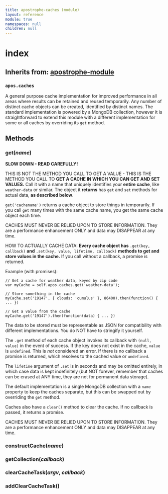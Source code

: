 ```yaml
---
title: apostrophe-caches (module)
layout: reference
module: true
namespaces: null
children: null
---
```


# index

## Inherits from: [apostrophe-module](https://github.com/apostrophecms/apostrophe-documentation/tree/e71017392b54a258d8d72811456c862139150a96/modules/apostrophe-module/index.html)

### `apos.caches`

A general purpose cache implementation for improved performance in all areas where results can be retained and reused temporarily. Any number of distinct cache objects can be created, identified by distinct names. The standard implementation is powered by a MongoDB collection, however it is straightforward to extend this module with a different implementation for some or all caches by overriding its `get` method.

## Methods

### get\(_name_\)

**SLOW DOWN - READ CAREFULLY!**

THIS IS NOT THE METHOD YOU CALL TO GET A VALUE - THIS IS THE METHOD YOU CALL TO **GET A CACHE IN WHICH YOU CAN GET AND SET VALUES.** Call it with a name that uniquely identifies your **entire cache**, like `weather-data` or similar. The object it **returns** has `get` and `set` methods for actual data, **as described below**.

`get('cachename')` returns a cache object to store things in temporarily. If you call `get` many times with the same cache name, you get the same cache object each time.

CACHES MUST NEVER BE RELIED UPON TO STORE INFORMATION. They are a performance enhancement ONLY and data may DISAPPEAR at any time.

HOW TO ACTUALLY CACHE DATA: **Every cache object has** `.get(key, callback)` **and** `.set(key, value, lifetime, callback)` **methods to get and store values in the cache.** If you call without a callback, a promise is returned.

Example \(with promises\):

```text
// Get a cache for weather data, keyed by zip code
var myCache = self.apos.caches.get('weather-data');

// Store something in the cache
myCache.set('19147', { clouds: 'cumulus' }, 86400).then(function() { ... })

// Get a value from the cache
myCache.get('19147').then(function(data) { ... })
```

The data to be stored must be representable as JSON for compatibility with different implementations. You do NOT have to stringify it yourself.

The `.get` method of each cache object invokes its callback with `(null, value)` in the event of success. If the key does not exist in the cache, `value` is `undefined`. This is _not_ considered an error. If there is no callback a promise is returned, which resolves to the cached value or `undefined`.

The `lifetime` argument of `.set` is in seconds and may be omitted entirely, in which case data is kept indefinitely \(but NOT forever, remember that caches can be erased at ANY time, they are not for permanent data storage\).

The default implementation is a single MongoDB collection with a `name` property to keep the caches separate, but this can be swapped out by overriding the `get` method.

Caches also have a `clear()` method to clear the cache. If no callback is passed, it returns a promise.

CACHES MUST NEVER BE RELIED UPON TO STORE INFORMATION. They are a performance enhancement ONLY and data may DISAPPEAR at any time.

### constructCache\(_name_\)

### getCollection\(_callback_\)

### clearCacheTask\(_argv_, _callback_\)

### addClearCacheTask\(\)

